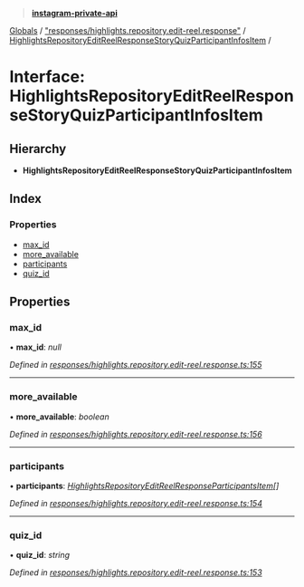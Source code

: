 > **[instagram-private-api](../README.md)**

[Globals](../README.md) / ["responses/highlights.repository.edit-reel.response"](../modules/_responses_highlights_repository_edit_reel_response_.md) / [HighlightsRepositoryEditReelResponseStoryQuizParticipantInfosItem](_responses_highlights_repository_edit_reel_response_.highlightsrepositoryeditreelresponsestoryquizparticipantinfositem.md) /

# Interface: HighlightsRepositoryEditReelResponseStoryQuizParticipantInfosItem

## Hierarchy

* **HighlightsRepositoryEditReelResponseStoryQuizParticipantInfosItem**

## Index

### Properties

* [max_id](_responses_highlights_repository_edit_reel_response_.highlightsrepositoryeditreelresponsestoryquizparticipantinfositem.md#max_id)
* [more_available](_responses_highlights_repository_edit_reel_response_.highlightsrepositoryeditreelresponsestoryquizparticipantinfositem.md#more_available)
* [participants](_responses_highlights_repository_edit_reel_response_.highlightsrepositoryeditreelresponsestoryquizparticipantinfositem.md#participants)
* [quiz_id](_responses_highlights_repository_edit_reel_response_.highlightsrepositoryeditreelresponsestoryquizparticipantinfositem.md#quiz_id)

## Properties

###  max_id

• **max_id**: *null*

*Defined in [responses/highlights.repository.edit-reel.response.ts:155](https://github.com/dilame/instagram-private-api/blob/173bc62/src/responses/highlights.repository.edit-reel.response.ts#L155)*

___

###  more_available

• **more_available**: *boolean*

*Defined in [responses/highlights.repository.edit-reel.response.ts:156](https://github.com/dilame/instagram-private-api/blob/173bc62/src/responses/highlights.repository.edit-reel.response.ts#L156)*

___

###  participants

• **participants**: *[HighlightsRepositoryEditReelResponseParticipantsItem](_responses_highlights_repository_edit_reel_response_.highlightsrepositoryeditreelresponseparticipantsitem.md)[]*

*Defined in [responses/highlights.repository.edit-reel.response.ts:154](https://github.com/dilame/instagram-private-api/blob/173bc62/src/responses/highlights.repository.edit-reel.response.ts#L154)*

___

###  quiz_id

• **quiz_id**: *string*

*Defined in [responses/highlights.repository.edit-reel.response.ts:153](https://github.com/dilame/instagram-private-api/blob/173bc62/src/responses/highlights.repository.edit-reel.response.ts#L153)*